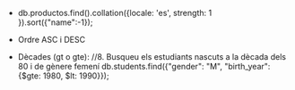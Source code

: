 + db.productos.find().collation({locale: 'es', strength: 1 }).sort({"name":-1});


+ Ordre ASC i DESC

+ Dècades (gt o gte): //8. Busqueu els estudiants nascuts a la dècada dels 80 i de gènere femení
db.students.find({"gender": "M", "birth_year": {$gte: 1980, $lt: 1990}});
